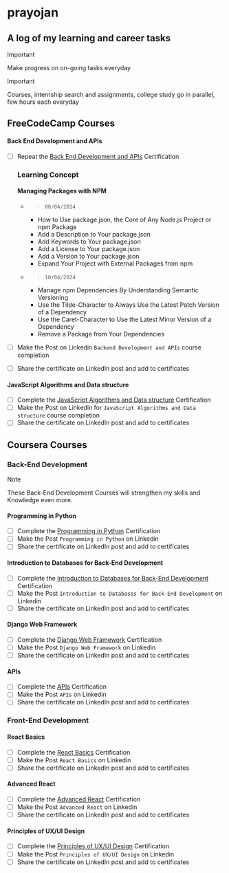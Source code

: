 # prayojan
## A log of my learning and career tasks

> [!IMPORTANT]  
> Make progress on on-going tasks everyday  

> [!IMPORTANT]  
> Courses, internship search and assignments, college study go in parallel, few hours each everyday  

## FreeCodeCamp Courses
#### Back End Development and APIs
- [ ] Repeat the [Back End Development and APIs](https://www.freecodecamp.org/learn/back-end-development-and-apis/) Certification
  ### Learning Concept
  
  #### Managing Packages with NPM
  - > `08/04/2024`  
    - How to Use package.json, the Core of Any Node.js Project or npm Package
    - Add a Description to Your package.json
    - Add Keywords to Your package.json
    - Add a License to Your package.json
    - Add a Version to Your package.json
    - Expand Your Project with External Packages from npm
  - > `10/04/2024`
    - Manage npm Dependencies By Understanding Semantic Versioning
    - Use the Tilde-Character to Always Use the Latest Patch Version of a Dependency
    - Use the Caret-Character to Use the Latest Minor Version of a Dependency
    - Remove a Package from Your Dependencies
- [ ] Make the Post on Linkedin `Backend Development and APIs` course completion
- [ ] Share the certificate on LinkedIn post and add to certificates

#### JavaScript Algorithms and Data structure
- [ ] Complete the [JavaScript Algorithms and Data structure](https://www.freecodecamp.org/learn/javascript-algorithms-and-data-structures-v8/) Certification
- [ ] Make the Post on Linkedin for `JavaScript Algorithms and Data structure` course completion
- [ ] Share the certificate on LinkedIn post and add to certificates

## Coursera Courses

### Back-End Development

> [!NOTE]  
> These Back-End Development Courses will strengthen my skills and Knowledge even more.

#### Programming in Python
- [ ] Complete the [Programming in Python](https://www.coursera.org/learn/programming-in-python/home/week/2) Certification
- [ ] Make the Post `Programming in Python` on Linkedin
- [ ] Share the certificate on LinkedIn post and add to certificates

#### Introduction to Databases for Back-End Development
- [ ] Complete the [Introduction to Databases for Back-End Development](https://www.coursera.org/learn/intro-to-databases-back-end-development/home/week/1) Certification
- [ ] Make the Post `Introduction to Databases for Back-End Development` on Linkedin
- [ ] Share the certificate on LinkedIn post and add to certificates

#### Django Web Framework
- [ ] Complete the [Django Web Framework](https://www.coursera.org/learn/django-web-framework/home/week/1) Certification
- [ ] Make the Post `Django Web Framework` on Linkedin
- [ ] Share the certificate on LinkedIn post and add to certificates

#### APIs
- [ ] Complete the [APIs](https://www.coursera.org/learn/apis/home/week/1) Certification
- [ ] Make the Post `APIs` on Linkedin
- [ ] Share the certificate on LinkedIn post and add to certificates

### Front-End Development

#### React Basics
- [ ] Complete the [React Basics](https://www.coursera.org/learn/react-basics/home/welcome) Certification
- [ ] Make the Post `React Basics` on Linkedin
- [ ] Share the certificate on LinkedIn post and add to certificates

#### Advanced React
- [ ] Complete the [Advanced React](https://www.coursera.org/learn/advanced-react/home/welcome) Certification
- [ ] Make the Post `Advanced React` on Linkedin
- [ ] Share the certificate on LinkedIn post and add to certificates

#### Principles of UX/UI Design
- [ ] Complete the [Principles of UX/UI Design](https://www.coursera.org/learn/principles-of-ux-ui-design/home/welcome) Certification
- [ ] Make the Post `Principles of UX/UI Design` on Linkedin
- [ ] Share the certificate on LinkedIn post and add to certificates
